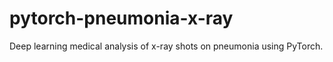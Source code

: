 # pytorch-pneumonia-x-ray
Deep learning medical analysis of x-ray shots on pneumonia using PyTorch.
